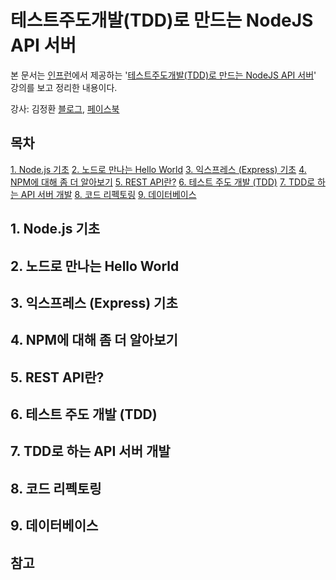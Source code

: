 # 테스트주도개발(TDD)로 만드는 NodeJS API 서버

본 문서는 [인프런](https://www.inflearn.com/)에서 제공하는 '[테스트주도개발(TDD)로 만드는 NodeJS API 서버](https://www.inflearn.com/course/테스트주도개발-tdd-nodejs-api/)' 강의를 보고 정리한 내용이다.

강사: 김정환 [블로그](http://blog.jeonghwan.net/), [페이스북](https://www.facebook.com/jeonghwan.kim1)

## 목차

[1. Node.js 기초](#1-nodejs-기초)
[2. 노드로 만나는 Hello World](#2-노드로-만나는-hello-world)
[3. 익스프레스 (Express) 기초](#3-익스프레스-express-기초)
[4. NPM에 대해 좀 더 알아보기](#4-npm에-대해-좀-더-알아보기)
[5. REST API란?](#5-rest-api란)
[6. 테스트 주도 개발 (TDD)](#6-테스트-주도-개발-tdd)
[7. TDD로 하는 API 서버 개발](#7-tdd로-하는-api-서버-개발)
[8. 코드 리펙토링](#8-코드-리펙토링)
[9. 데이터베이스](#9-데이터베이스)

## 1. Node.js 기초

## 2. 노드로 만나는 Hello World

## 3. 익스프레스 (Express) 기초

## 4. NPM에 대해 좀 더 알아보기

## 5. REST API란?

## 6. 테스트 주도 개발 (TDD)

## 7. TDD로 하는 API 서버 개발

## 8. 코드 리펙토링

## 9. 데이터베이스

## 참고
